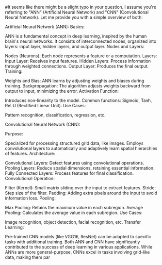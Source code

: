 #It seems like there might be a slight typo in your question. I assume you're referring to "ANN" (Artificial Neural Network) and "CNN" (Convolutional Neural Network). Let me provide you with a simple overview of both:

Artificial Neural Network (ANN):
Basics:

ANN is a fundamental concept in deep learning, inspired by the human brain's neural networks.
It consists of interconnected nodes, organized into layers: input layer, hidden layers, and output layer.
Nodes and Layers:

Nodes (Neurons): Each node represents a feature or a computation.
Layers:
Input Layer: Receives input features.
Hidden Layers: Process information through weighted connections.
Output Layer: Produces the final output.
Training:

Weights and Bias: ANN learns by adjusting weights and biases during training.
Backpropagation: The algorithm adjusts weights backward from output to input, minimizing the error.
Activation Function:

Introduces non-linearity to the model.
Common functions: Sigmoid, Tanh, ReLU (Rectified Linear Unit).
Use Cases:

Pattern recognition, classification, regression, etc.





Convolutional Neural Network (CNN):

Purpose:

Specialized for processing structured grid data, like images.
Employs convolutional layers to automatically and adaptively learn spatial hierarchies of features.
Architecture:

Convolutional Layers: Detect features using convolutional operations.
Pooling Layers: Reduce spatial dimensions, retaining essential information.
Fully Connected Layers: Process features for final classification.
Convolutional Operation:

Filter (Kernel): Small matrix sliding over the input to extract features.
Stride: Step size of the filter.
Padding: Adding extra pixels around the input to avoid information loss.
Pooling:

Max Pooling: Retains the maximum value in each subregion.
Average Pooling: Calculates the average value in each subregion.
Use Cases:

Image recognition, object detection, facial recognition, etc.
Transfer Learning:

Pre-trained CNN models (like VGG16, ResNet) can be adapted to specific tasks with additional training.
Both ANN and CNN have significantly contributed to the success of deep learning in various applications. While ANNs are more general-purpose, CNNs excel in tasks involving grid-like data, making them par
